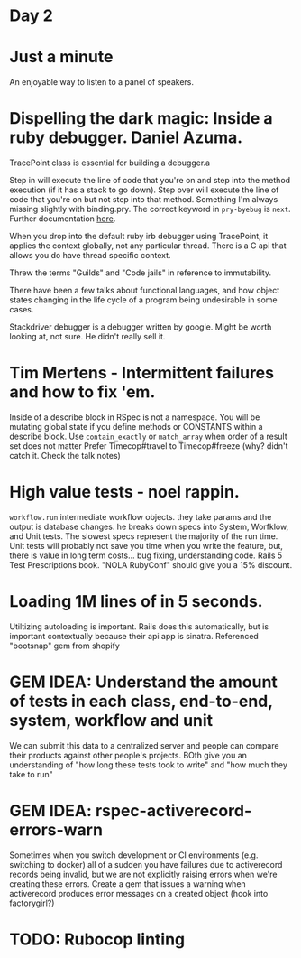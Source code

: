 # Day 2

# Just a minute

An enjoyable way to listen to a panel of speakers.

# Dispelling the dark magic: Inside a ruby debugger. Daniel Azuma.

TracePoint class is essential for building a debugger.a

Step in will execute the line of code that you're on and step into the method execution (if it has a stack to go down).
Step over will execute the line of code that you're on but not step into that method. Something I'm always missing slightly with binding.pry. The correct keyword in `pry-byebug` is `next`. Further documentation [here](https://github.com/deivid-rodriguez/pry-byebug).

When you drop into the default ruby irb debugger using TracePoint, it applies the context globally, not any particular thread. There is a C api that allows you do have thread specific context.

Threw the terms "Guilds" and "Code jails" in reference to immutability. 

There have been a few talks about functional languages, and how object states changing in the life cycle of a program being undesirable in some cases.

Stackdriver debugger is a debugger written by google. Might be worth looking at, not sure. He didn't really sell it.

# Tim Mertens - Intermittent failures and how to fix 'em.

Inside of a describe block in RSpec is not a namespace. You will be mutating global state if you define methods or CONSTANTS within a describe block.
Use `contain_exactly` or `match_array` when order of a result set does not matter
Prefer Timecop#travel to Timecop#freeze (why? didn't catch it. Check the talk notes)

# High value tests - noel rappin.

`workflow.run` intermediate workflow objects. they take params and the output is database changes.
he breaks down specs into System, Worfklow, and Unit tests.
The slowest specs represent the majority of the run time.
Unit tests will probably not save you time when you write the feature, but, there is value in long term costs... bug fixing, understanding code.
Rails 5 Test Prescriptions book. "NOLA RubyConf" should give you a 15% discount.

# Loading 1M lines of in 5 seconds.

Utiltizing autoloading is important. Rails does this automatically, but is important contextually because their api app is sinatra.
Referenced "bootsnap" gem from shopify


# GEM IDEA: Understand the amount of tests in each class, end-to-end, system, workflow and unit

We can submit this data to a centralized server and people can compare their products against other people's projects.
BOth give you an understanding of "how long these tests took to write" and "how much they take to run"

# GEM IDEA: rspec-activerecord-errors-warn

Sometimes when you switch development or CI environments (e.g. switching to docker) all of a sudden you have failures due to activerecord records being invalid, but we are not explicitly raising errors when we're creating these errors.
Create a gem that issues a warning when activerecord produces error messages on a created object (hook into factorygirl?)

# TODO: Rubocop linting
